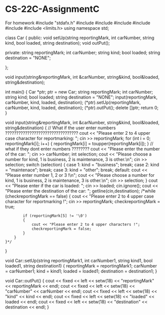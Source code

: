 # CS-22C-AssignmentC
For homework
#include "stdafx.h"
#include <iostream>
#include <string>
#include <cmath>
#include <iomanip>
#include <fstream>
#include <limits.h>
using namespace std;

class Car
{
public:
	void setUp(string reportingMark, int carNumber, string kind, bool loaded, string destination);
	void outPut();

private:
	string reportingMark;
	int carNumber;
	string kind;
	bool loaded;
	string destination = "NONE";

};

void input(string&reportingMark, int &carNumber, string&kind, bool&loaded, string&destination);

int main()
{
	Car *ptr;
	ptr = new Car;
	string reportingMark;
	int carNumber;
	string kind;
	bool loaded;
	string destination = "NONE";
	input(reportingMark, carNumber, kind, loaded, destination);
	(*ptr).setUp(reportingMark, carNumber, kind, loaded, destination);
	(*ptr).outPut();
	delete []ptr;
	return 0;
}

void input(string&reportingMark, int &carNumber, string&kind, bool&loaded, string&destination)
{
	// What if the user enter numbers ?????????????????????????????????
	cout << "Please enter 2 to 4 upper case character for reportmarking: ";
	cin >> reportingMark;
	for (int i = 0; reportingMark[i]; i++)
	{
		reportingMark[i] = toupper(reportingMark[i]);
	}
	// what if they dont enter numbers ????????
	cout << "Please enter the number of the car: ";
	cin >> carNumber;
	int selection;
	cout << "Please choose a number for kind, 1 is business, 2 is maintenance, 3 is other.\n";
	cin >> selection;
	switch (selection)
	{
		case 1:
			kind = "business";
			break;
		case 2:
			kind = "maintenace";
			break;
		case 3:
			kind = "other";
			break;
		default:
			cout << "Please enter number 1, 2 or 3 !\n";
			cout << "Please choose a number for kind, 1 is business, 2 is maintenance, 3 is other.\n";
			cin >> selection;
	}
	cout << "Please enter if the car is loaded: ";
	cin >> loaded;
	cin.ignore();
	cout << "Please enter the destination of the car: ";
	getline(cin,destination);
	/*while (checkreportingMark == false)
	{
		cout << "Please enter 2 to 4 upper case character for reportmarking !";
		cin >> reportingMark;
		checkreportingMark = true;
		
			if (reportingMark[5] != '\0')
			{
				cout << "Please enter 2 to 4 upper characters !";
				checkreportingMark = false;
			}
		}
	}*/
}

void Car::setUp(string reportingMark1, int carNumber1, string kind1, bool loaded1, string destination1)
{
	reportingMark = reportingMark1;
	carNumber = carNumber1;
	kind = kind1;
	loaded = loaded1;
	destination = destination1;
}

void Car::outPut()
{
	cout << fixed << left << setw(18) << "reportingMark" << reportingMark << endl;
	cout << fixed << left << setw(18) << "carNumber" << carNumber << endl;
	cout << fixed << left << setw(18) << "kind" << kind << endl;
	cout << fixed << left << setw(18) << "loaded" << loaded << endl;
	cout << fixed << left << setw(18) << "destination" << destination << endl;
}
